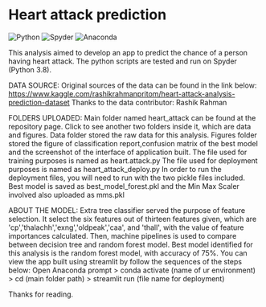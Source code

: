 # Heart attack prediction
![Python](https://img.shields.io/badge/python-3670A0?style=for-the-badge&logo=python&logoColor=ffdd54)
![Spyder](https://img.shields.io/badge/Spyder-838485?style=for-the-badge&logo=spyder%20ide&logoColor=maroon)
![Anaconda](https://img.shields.io/badge/Anaconda-%2344A833.svg?style=for-the-badge&logo=anaconda&logoColor=white)

This analysis aimed to develop an app to predict the chance of a person having heart attack.
The python scripts are tested and run on Spyder (Python 3.8).

DATA SOURCE:
Original sources of the data can be found in the link below:
https://www.kaggle.com/rashikrahmanpritom/heart-attack-analysis-prediction-dataset
Thanks to the data contributor: Rashik Rahman

FOLDERS UPLOADED:
Main folder named heart_attack can be found at the repository page.
Click to see another two folders inside it, which are data and figures.
Data folder stored the raw data for this analysis.
Figures folder stored the figure of classification report,confusion matrix of the best model and the screenshot of the interface of application built.
The file used for training purposes is named as heart.attack.py
The file used for deployment purposes is named as heart_attack_deploy.py
In order to run the deployment files, you will need to run with the two pickle files included.
Best model is saved as best_model_forest.pkl and the Min Max Scaler involved also uploaded as mms.pkl

ABOUT THE MODEL:
Extra tree classifier served the purpose of feature selection.
It select the six features out of thirteen features given, which are 'cp','thalachh','exng','oldpeak','caa', and 'thall', with the value of feature importances calculated.
Then, machine pipelines is used to compare between decision tree and random forest model.
Best model identified for this analysis is the random forest model, with accuracy of 75%.
You can view the app built using streamlit by follow the sequences of the steps below:
Open Anaconda prompt > conda activate (name of ur environment) > cd (main folder path) > streamlit run (file name for deployment)


Thanks for reading.
